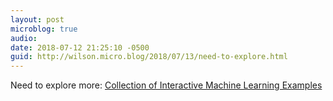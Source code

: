 ```yaml
---
layout: post
microblog: true
audio: 
date: 2018-07-12 21:25:10 -0500
guid: http://wilson.micro.blog/2018/07/13/need-to-explore.html
---
```

Need to explore more: [Collection of Interactive Machine Learning Examples](http://tools.google.com/seedbank/)
